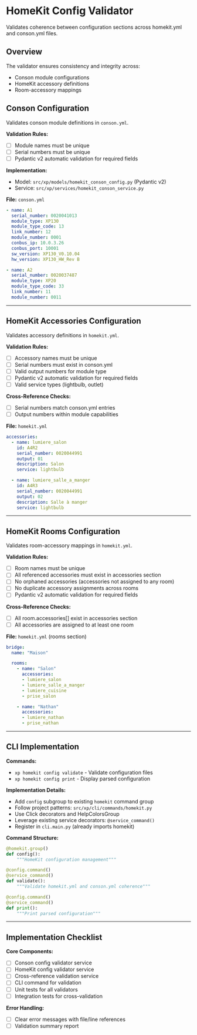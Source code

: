 # HomeKit Config Validator

Validates coherence between configuration sections across homekit.yml and conson.yml files.

## Overview

The validator ensures consistency and integrity across:
- Conson module configurations
- HomeKit accessory definitions
- Room-accessory mappings

## Conson Configuration

Validates conson module definitions in `conson.yml`.

**Validation Rules:**
- [ ] Module names must be unique
- [ ] Serial numbers must be unique
- [ ] Pydantic v2 automatic validation for required fields

**Implementation:**
- Model: `src/xp/models/homekit_conson_config.py` (Pydantic v2)
- Service: `src/xp/services/homekit_conson_service.py`

**File:** `conson.yml`

```yaml
- name: A1
  serial_number: 0020041013
  module_type: XP130
  module_type_code: 13
  link_number: 12
  module_number: 0001
  conbus_ip: 10.0.3.26
  conbus_port: 10001
  sw_version: XP130_V0.10.04
  hw_version: XP130_HW_Rev B

- name: A2
  serial_number: 0020037487
  module_type: XP20
  module_type_code: 33
  link_number: 11
  module_number: 0011
```


---

## HomeKit Accessories Configuration

Validates accessory definitions in `homekit.yml`.

**Validation Rules:**
- [ ] Accessory names must be unique
- [ ] Serial numbers must exist in conson.yml
- [ ] Valid output numbers for module type
- [ ] Pydantic v2 automatic validation for required fields
- [ ] Valid service types (lightbulb, outlet)

**Cross-Reference Checks:**
- [ ] Serial numbers match conson.yml entries
- [ ] Output numbers within module capabilities

**File:** `homekit.yml`

```yaml
accessories:
  - name: lumiere_salon
    id: A4R2
    serial_number: 0020044991
    output: 01
    description: Salon
    service: lightbulb

  - name: lumiere_salle_a_manger
    id: A4R3
    serial_number: 0020044991
    output: 02
    description: Salle à manger
    service: lightbulb
```

---

## HomeKit Rooms Configuration

Validates room-accessory mappings in `homekit.yml`.

**Validation Rules:**
- [ ] Room names must be unique
- [ ] All referenced accessories must exist in accessories section
- [ ] No orphaned accessories (accessories not assigned to any room)
- [ ] No duplicate accessory assignments across rooms
- [ ] Pydantic v2 automatic validation for required fields

**Cross-Reference Checks:**
- [ ] All room.accessories[] exist in accessories section
- [ ] All accessories are assigned to at least one room

**File:** `homekit.yml` (rooms section)

```yaml
bridge:
  name: "Maison"

  rooms:
    - name: "Salon"
      accessories:
      - lumiere_salon
      - lumiere_salle_a_manger
      - lumiere_cuisine
      - prise_salon

    - name: "Nathan"
      accessories:
      - lumiere_nathan
      - prise_nathan
```

---

## CLI Implementation

**Commands:**
- `xp homekit config validate` - Validate configuration files
- `xp homekit config print` - Display parsed configuration

**Implementation Details:**
- Add `config` subgroup to existing `homekit` command group
- Follow project patterns: `src/xp/cli/commands/homekit.py`
- Use Click decorators and HelpColorsGroup
- Leverage existing service decorators: `@service_command()`
- Register in `cli.main.py` (already imports homekit)

**Command Structure:**
```python
@homekit.group()
def config():
    """HomeKit configuration management"""

@config.command()
@service_command()
def validate():
    """Validate homekit.yml and conson.yml coherence"""

@config.command()
@service_command()
def print():
    """Print parsed configuration"""
```


---

## Implementation Checklist

**Core Components:**
- [ ] Conson config validator service
- [ ] HomeKit config validator service
- [ ] Cross-reference validation service
- [ ] CLI command for validation
- [ ] Unit tests for all validators
- [ ] Integration tests for cross-validation

**Error Handling:**
- [ ] Clear error messages with file/line references
- [ ] Validation summary report
